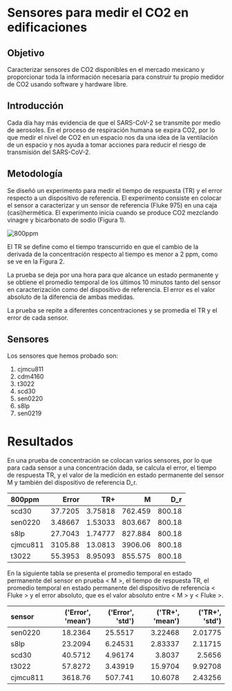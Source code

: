 # Sensores para medir el CO2 en edificaciones

## Objetivo
Caracterizar sensores de CO2 disponibles en el mercado mexicano y proporcionar
toda la información necesaria para construir tu propio medidor de CO2 usando
software y hardware libre.


## Introducción

Cada día hay más evidencia de que el SARS-CoV-2 se transmite por medio de aerosoles.
En el proceso de respiración humana se expira CO2,  por lo que medir
el nivel de CO2 en un espacio nos da una idea de la ventilación de un espacio
y nos ayuda a tomar acciones para
reducir el riesgo de transmisión del SARS-CoV-2.


## Metodología
Se diseñó un experimento para medir el tiempo de respuesta (TR)
y el error respecto a un dispositivo de referencia. El experimento
consiste en colocar el sensor a caracterizar y un sensor de referencia (Fluke 975)
en una caja (casi)hermética. El experimento inicia cuando se produce CO2 mezclando
vinagre y bicarbonato de sodio (Figura 1).


![800ppm](https://github.com/Dispositivos-Edificio-Bioclimatico/co2/blob/d2ca1b8e98e3b86a8cee72be6eeb1e02ed23bd05/sensores_vco2/img/800ppm.png "800ppm")

El TR se define como el tiempo transcurrido  en que el cambio de la derivada de la concentración
respecto al tiempo es menor a 2 ppm, como se ve en la  Figura 2.

La prueba se deja por una hora para que alcance un estado permanente y se obtiene el promedio temporal
de los últimos 10 minutos tanto del sensor en caracterización como del dispositivo de referencia. El
error es el valor absoluto de la diferencia de ambas medidas.

La prueba se repite a diferentes concentraciones y se promedia el TR y el error de cada sensor.

## Sensores

Los sensores que hemos probado son:

1. cjmcu811
2. cdm4160
3. t3022
4. scd30
5. sen0220
6. s8lp
7. sen0219



# Resultados

En una prueba de concentración se colocan varios sensores, por lo que
para cada sensor a una concentración dada, se calcula el error, el
tiempo de respuesta TR, y el valor de la medición en estado permanente
del sensor M y también del dispositivo de referencia D_r.


|        800ppm                |      Error |      TR+ |        M |    D_r |
|:-----------------------------|-----------:|---------:|---------:|-------:|
| scd30                        |   37.7205  |  3.75818 |  762.459 | 800.18 |
| sen0220                      |    3.48667 |  1.53033 |  803.667 | 800.18 |
| s8lp                         |   27.7043  |  1.74777 |  827.884 | 800.18 |
| cjmcu811                     | 3105.88    | 13.0813  | 3906.06  | 800.18 |
| t3022                        |   55.3953  |  8.95093 |  855.575 | 800.18 |

En la siguiente tabla se presenta el promedio temporal en estado permanente
del sensor en prueba < M >, el tiempo de respuesta TR, el promedio temporal
en estado permanente del dispositivo de referencia < Fluke >  y el error absoluto,
que es el valor absoluto entre < M > y < Fluke >.

| sensor   |   ('Error', 'mean') |   ('Error', 'std') |   ('TR+', 'mean') |   ('TR+', 'std') |
|:---------|--------------------:|-------------------:|------------------:|-----------------:|
| sen0220  |             18.2364 |           25.5517  |           3.22468 |          2.01775 |
| s8lp     |             23.2094 |            6.24531 |           2.83337 |          2.11715 |
| scd30    |             40.5712 |            4.96174 |           3.8037  |          2.5656  |
| t3022    |             57.8272 |            3.43919 |          15.9704  |          9.92708 |
| cjmcu811 |           3618.76   |          507.741   |          10.6078  |          2.43256 |
